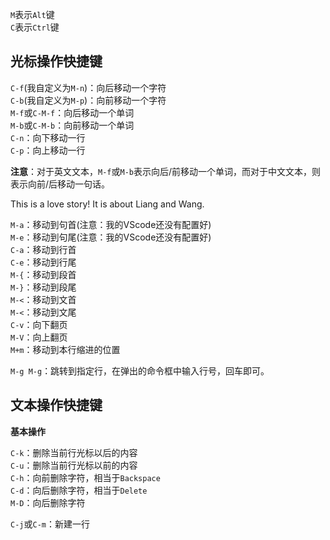 

`M`表示`Alt`键<br>
`C`表示`Ctrl`键<br>

## 光标操作快捷键


`C-f`(我自定义为`M-n`)：向后移动一个字符<br>
`C-b`(我自定义为`M-p`)：向前移动一个字符<br>
`M-f`或`C-M-f`：向后移动一个单词<br>
`M-b`或`C-M-b`：向前移动一个单词<br>
`C-n`：向下移动一行<br>
`C-p`：向上移动一行<br>

**注意**：对于英文文本，`M-f`或`M-b`表示向后/前移动一个单词，而对于中文文本，则表示向前/后移动一句话。


This is a love story! It is about Liang and Wang.




`M-a`：移动到句首(注意：我的VScode还没有配置好)<br>
`M-e`：移动到句尾(注意：我的VScode还没有配置好)<br>
`C-a`：移动到行首<br>
`C-e`：移动到行尾<br>
`M-{`：移动到段首<br>
`M-}`：移动到段尾<br>
`M-<`：移动到文首<br>
`M-<`：移动到文尾<br>
`C-v`：向下翻页<br>
`M-V`：向上翻页<br>
`M+m`：移动到本行缩进的位置<br>




`M-g M-g`：跳转到指定行，在弹出的命令框中输入行号，回车即可。


## 文本操作快捷键

**基本操作**


`C-k`：删除当前行光标以后的内容<br>
`C-u`：删除当前行光标以前的内容<br>
`C-h`：向前删除字符，相当于`Backspace`<br>
`C-d`：向后删除字符，相当于`Delete`<br>
`M-D`：向后删除字符<br>


`C-j`或`C-m`：新建一行<br>







